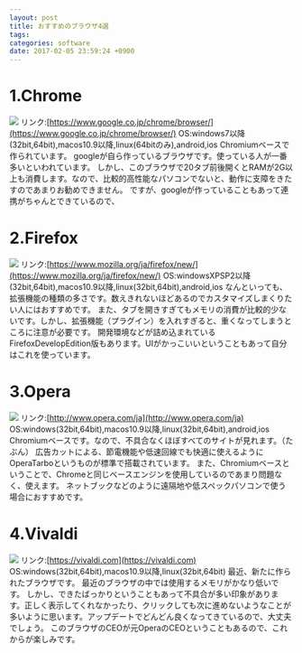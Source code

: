 ```yaml
---
layout: post
title: おすすめのブラウザ4選
tags: 
categories: software
date: 2017-02-05 23:59:24 +0900
---
```


1.Chrome
========

![](../../../../images/2017/02/chrome.png) リンク:[https://www.google.co.jp/chrome/browser/](https://www.google.co.jp/chrome/browser/) OS:windows7以降(32bit,64bit),macos10.9以降,linux(64bitのみ),android,ios Chromiumベースで作られています。 googleが自ら作っているブラウザです。使っている人が一番多いといわれています。 しかし、このブラウザで20タブ前後開くとRAMが2G以上も消費します。なので、比較的高性能なパソコンでないと、動作に支障をきたすのであまりお勧めできません。 ですが、googleが作っていることもあって連携がちゃんとできているので、

2.Firefox
=========

![](../../../../images/2017/02/firefox.png) リンク:[https://www.mozilla.org/ja/firefox/new/](https://www.mozilla.org/ja/firefox/new/) OS:windowsXPSP2以降(32bit,64bit),macos10.9以降,linux(32bit,64bit),android,ios なんといっても、拡張機能の種類の多さです。数えきれないほどあるのでカスタマイズしまくりたい人にはおすすめです。 また、タブを開きすぎてもメモリの消費が比較的少ないです。しかし、拡張機能（プラグイン）を入れすぎると、重くなってしまうところに注意が必要です。 開発環境などが詰め込まれているFirefoxDevelopEdition版もあります。UIがかっこいいということもあって自分はこれを使っています。

3.Opera
=======

![](../../../../images/2017/02/opera.png) リンク:[http://www.opera.com/ja](http://www.opera.com/ja) OS:windows(32bit,64bit),macos10.9以降,linux(32bit,64bit),android,ios Chromiumベースです。なので、不具合なくほぼすべてのサイトが見れます。（たぶん） 広告カットによる、節電機能や低速回線でも快適に使えるようにOperaTarboというものが標準で搭載されています。 また、Chromiumベースということで、Chromeと同じベースエンジンを使用しているのであまり問題なく、使えます。 ネットブックなどのように遠隔地や低スペックパソコンで使う場合におすすめです。

4.Vivaldi
=========

![](../../../../images/2017/02/vivaldi.png) リンク:[https://vivaldi.com](https://vivaldi.com) OS:windows(32bit,64bit),macos10.9以降,linux(32bit,64bit) 最近、新たに作られたブラウザです。 最近のブラウザの中では使用するメモリがかなり低いです。 しかし、できたばっかりということもあって不具合が多い印象があります。正しく表示してくれなかったり、クリックしても次に進めないようなことが多いように思います。アップデートでどんどん良くなってきているので、大丈夫でしょう。 このブラウザのCEOが元OperaのCEOということもあるので、これからが楽しみです。